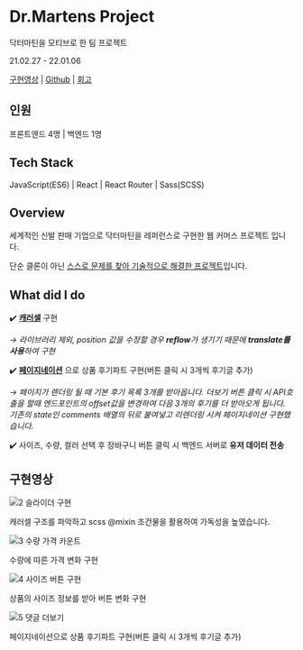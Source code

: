 # **Dr.Martens Project**

닥터마틴을 모티브로 한 팀 프로젝트

21.02.27 - 22.01.06

[구현영상](http://drheewon.s3-website.ap-northeast-2.amazonaws.com/) | [Github](https://github.com/Seokho0120/28-1st-DRHEEWON-frontend.git) | [회고](https://velog.io/@leesegho/Dr.martens-%ED%94%84%EB%A1%9C%EC%A0%9D%ED%8A%B8)

## 인원

프론트엔드 4명 | 백엔드 1명

## Tech Stack

JavaScript(ES6) | React | React Router | Sass(SCSS)

## Overview

세계적인 신발 판매 기업으로 닥터마틴을 레퍼런스로 구현한 웹 커머스 프로젝트 입니다.

단순 클론이 아닌 [스스로 문제를 찾아 기술적으로 해결한 프로젝트](https://www.notion.so/Dr-Martens-Project-0342d4648255415d8f271c97f9fc98d2)입니다.

## What did I do

✔️ **[캐러셀](https://velog.io/@leesegho/%EC%BA%90%EB%9F%AC%EC%85%80%EC%9D%B4%EB%AF%B8%EC%A7%80-%EC%8A%AC%EB%9D%BC%EC%9D%B4%EB%93%9C)** 구현

*→ 라이브러리 제외, position 값을 수정할 경우 **reflow**가 생기기 때문에 **translate를 사용**하여 구현*

✔️ **[페이지네이션](https://velog.io/@leesegho/%EB%8B%A5%ED%84%B0%EB%A7%88%ED%8B%B4-%EA%B8%B0%EC%96%B5%ED%95%98%EA%B3%A0-%EC%8B%B6%EC%9D%80-%EC%BD%94%EB%93%9C-3)** 으로 상품 후기파트 구현(버튼 클릭 시 3개씩 후기글 추가)

*→ 페이지가 렌더링 될 때 기본 후기 목록 3개를 받아옵니다. 더보기 버튼 클릭 시 API호출을 할때 엔드포인트의 offset값을 변경하여 다음 3개의 후기를 더 받아오게 됩니다. 기존의 state인 comments 배열의 뒤로 붙여넣고 리렌더링 시켜 페이지네이션 구현했습니다.*

✔️ 사이즈, 수량, 컬러 선택 후 장바구니 버튼 클릭 시 백엔드 서버로 **유저 데이터 전송**

## 구현영상

![2  슬라이더 구현](https://user-images.githubusercontent.com/93597794/159906356-36a70ea1-980c-496e-9c8c-1461a5d99315.gif)

캐러셀 구조를 파악하고 scss @mixin 조건물을 활용하여 가독성을 높였습니다.

![3  수량 가격 카운트](https://user-images.githubusercontent.com/93597794/159906467-7e3a8340-755d-4d55-9131-397bc3f69379.gif)

수량에 따른 가격 변화 구현


![4  사이즈 버튼 구현](https://user-images.githubusercontent.com/93597794/159906504-7e4101f5-1273-458e-866e-3ffbf1d7b625.gif)

상품의 사이즈 정보를 받아 버튼 변화 구현


![5  댓글 더보기](https://user-images.githubusercontent.com/93597794/159906530-1047795b-6986-4406-95b3-80edb60b8b64.gif)

페이지네이션으로 상품 후기파트 구현(버튼 클릭 시 3개씩 후기글 추가)
